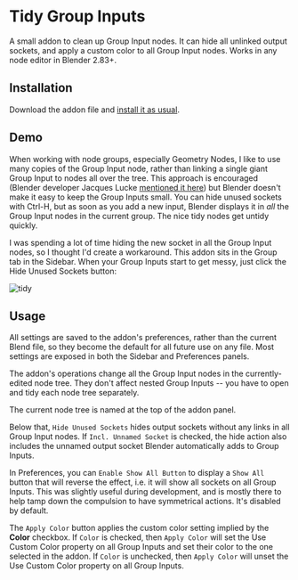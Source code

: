 
# Tidy Group Inputs

A small addon to clean up Group Input nodes. It can hide all unlinked output sockets, and apply a custom color to all Group Input nodes. Works in any node editor in Blender 2.83+.

## Installation

Download the addon file and [install it as usual](https://docs.blender.org/manual/en/latest/editors/preferences/addons.html). 

## Demo

When working with node groups, especially Geometry Nodes, I like to use many copies of the Group Input node, rather than linking a single giant Group Input to nodes all over the tree. This approach is encouraged (Blender developer Jacques Lucke [mentioned it here](https://twitter.com/JacquesLucke/status/1472263427477454856)) but Blender doesn't make it easy to keep the Group Inputs small. You can hide unused sockets with Ctrl-H, but as soon as you add a new input, Blender displays it in *all* the Group Input nodes in the current group. The nice tidy nodes get untidy quickly.

I was spending a lot of time hiding the new socket in all the Group Input nodes, so I thought I'd create a workaround. This addon sits in the Group tab in the Sidebar. When your Group Inputs start to get messy, just click the Hide Unused Sockets button:

![tidy](https://user-images.githubusercontent.com/8185037/170897483-b385c52e-1ef9-471d-ad69-aa8e1cf0aa73.gif)

## Usage

All settings are saved to the addon's preferences, rather than the current Blend file, so they become the default for all future use on any file. Most settings are exposed in both the Sidebar and Preferences panels.

The addon's operations change all the Group Input nodes in the currently-edited node tree. They don't affect nested Group Inputs -- you have to open and tidy each node tree separately.

The current node tree is named at the top of the addon panel.

Below that, `Hide Unused Sockets` hides output sockets without any links in all Group Input nodes. If `Incl. Unnamed Socket` is checked, the hide action also includes the unnamed output socket Blender automatically adds to Group Inputs.

In Preferences, you can `Enable Show All Button` to display a `Show All` button that will reverse the effect, i.e. it will show all sockets on all Group Inputs. This was slightly useful during development, and is mostly there to help tamp down the compulsion to have symmetrical actions. It's disabled by default.

The `Apply Color` button applies the custom color setting implied by the **Color** checkbox. If `Color` is checked, then `Apply Color` will set the Use Custom Color property on all Group Inputs and set their color to the one selected in the addon. If `Color` is unchecked, then `Apply Color` will unset the Use Custom Color property on all Group Inputs.

